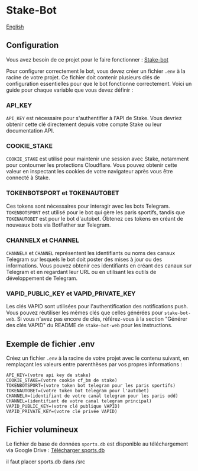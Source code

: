 # Stake-Bot

[English](README.md)

## Configuration

Vous avez besoin de ce projet pour le faire fonctionner : [Stake-bot](https://github.com/McSon2/stake-bot-web)

Pour configurer correctement le bot, vous devez créer un fichier `.env` à la racine de votre projet. Ce fichier doit contenir plusieurs clés de configuration essentielles pour que le bot fonctionne correctement. Voici un guide pour chaque variable que vous devez définir :

### API_KEY

`API_KEY` est nécessaire pour s'authentifier à l'API de Stake. Vous devriez obtenir cette clé directement depuis votre compte Stake ou leur documentation API.

### COOKIE_STAKE

`COOKIE_STAKE` est utilisé pour maintenir une session avec Stake, notamment pour contourner les protections Cloudflare. Vous pouvez obtenir cette valeur en inspectant les cookies de votre navigateur après vous être connecté à Stake.

### TOKENBOTSPORT et TOKENAUTOBET

Ces tokens sont nécessaires pour interagir avec les bots Telegram. `TOKENBOTSPORT` est utilisé pour le bot qui gère les paris sportifs, tandis que `TOKENAUTOBET` est pour le bot d'autobet. Obtenez ces tokens en créant de nouveaux bots via BotFather sur Telegram.

### CHANNELX et CHANNEL

`CHANNELX` et `CHANNEL` représentent les identifiants ou noms des canaux Telegram sur lesquels le bot doit poster des mises à jour ou des informations. Vous pouvez obtenir ces identifiants en créant des canaux sur Telegram et en regardant leur URL ou en utilisant les outils de développement de Telegram.

### VAPID_PUBLIC_KEY et VAPID_PRIVATE_KEY

Les clés VAPID sont utilisées pour l'authentification des notifications push. Vous pouvez réutiliser les mêmes clés que celles générées pour `stake-bot-web`. Si vous n'avez pas encore de clés, référez-vous à la section "Générer des clés VAPID" du README de `stake-bot-web` pour les instructions.

## Exemple de fichier .env

Créez un fichier `.env` à la racine de votre projet avec le contenu suivant, en remplaçant les valeurs entre parenthèses par vos propres informations :

```
API_KEY=(votre api key de stake)
COOKIE_STAKE=(votre cookie cf_bm de stake)
TOKENBOTSPORT=(votre token bot telegram pour les paris sportifs)
TOKENAUTOBET=(votre token bot telegram pour l'autobet)
CHANNELX=(identifiant de votre canal telegram pour les paris odd)
CHANNEL=(identifiant de votre canal telegram principal)
VAPID_PUBLIC_KEY=(votre clé publique VAPID)
VAPID_PRIVATE_KEY=(votre clé privée VAPID)
```

## Fichier volumineux

Le fichier de base de données `sports.db` est disponible au téléchargement via Google Drive : [Télécharger sports.db](https://drive.usercontent.google.com/download?id=1Ab_RbDdpDbGiqFbP6VlLx8TbHP3grGaS&export=download&authuser=0)

il faut placer sports.db dans /src
